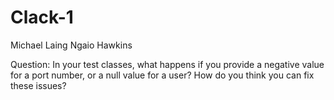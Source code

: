 # Clack-1

Michael Laing
Ngaio Hawkins

Question:  In your test classes, what happens if you provide a negative value for a port
number, or a null value for a user? How do you think you can fix these issues?
